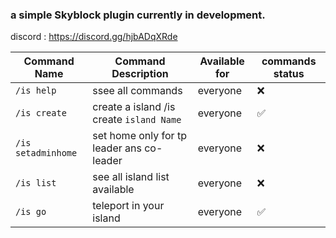 ### a simple Skyblock plugin currently in development.
discord : https://discord.gg/hjbADqXRde
<br>

| Command Name       | Command Description                       | Available for | commands status |  
|--------------------|-------------------------------------------|---------------|-----------------|
| `/is help`         | ssee all commands                         | everyone      | ❌               |
| `/is create`       | create a island /is create `island Name ` | everyone      | ✅               |
| `/is setadminhome` | set home only for tp leader ans co-leader | everyone      | ❌               |
| `/is list `        | see all island list available             | everyone      | ❌               |✅ 
| `/is go `          | teleport in your island                   | everyone      | ✅               |✅ 